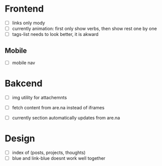 # Frontend
- [ ] links only mody
- [ ] currently animation: first only show verbs, then show rest one by one
- [ ] tags-list needs to look better, it is akward

## Mobile
- [ ] mobile nav

# Bakcend
- [ ] img utility for attachemnts
- [ ] fetch content from are.na instead of iframes

- [ ] currently section automatically updates from are.na

# Design
- [ ] index of (posts, projects, thoughts)
- [ ] blue and link-blue doesnt work well together
